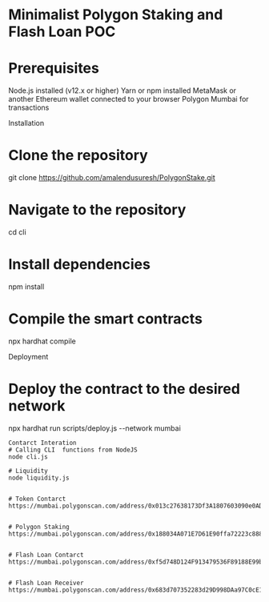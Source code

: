 # Minimalist Polygon Staking and Flash Loan POC

# Prerequisites
Node.js installed (v12.x or higher)
Yarn or npm installed
MetaMask or another Ethereum wallet connected to your browser
Polygon Mumbai for transactions

Installation
# Clone the repository
git clone https://github.com/amalendusuresh/PolygonStake.git

# Navigate to the repository
cd cli

# Install dependencies
npm install

# Compile the smart contracts
npx hardhat compile

Deployment
# Deploy the contract to the desired network
npx hardhat run scripts/deploy.js --network mumbai
```
Contarct Interation
# Calling CLI  functions from NodeJS
node cli.js

# Liquidity 
node liquidity.js


# Token Contarct
https://mumbai.polygonscan.com/address/0x013c27638173Df3A1807603090e0AD199117Cf85#code


# Polygon Staking
https://mumbai.polygonscan.com/address/0x188034A071E7D61E90ffa72223c888E91dB544D2#code


# Flash Loan Contarct
https://mumbai.polygonscan.com/address/0xf5d748D124F913479536F89188E99b2786e2D64b#code


# Flash Loan Receiver
https://mumbai.polygonscan.com/address/0x683d707352283d29D998DAa97C0cE15BCA978900#code
